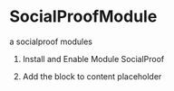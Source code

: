 # SocialProofModule
a socialproof modules

1) Install and Enable Module SocialProof

2) Add the block to content placeholder

 
